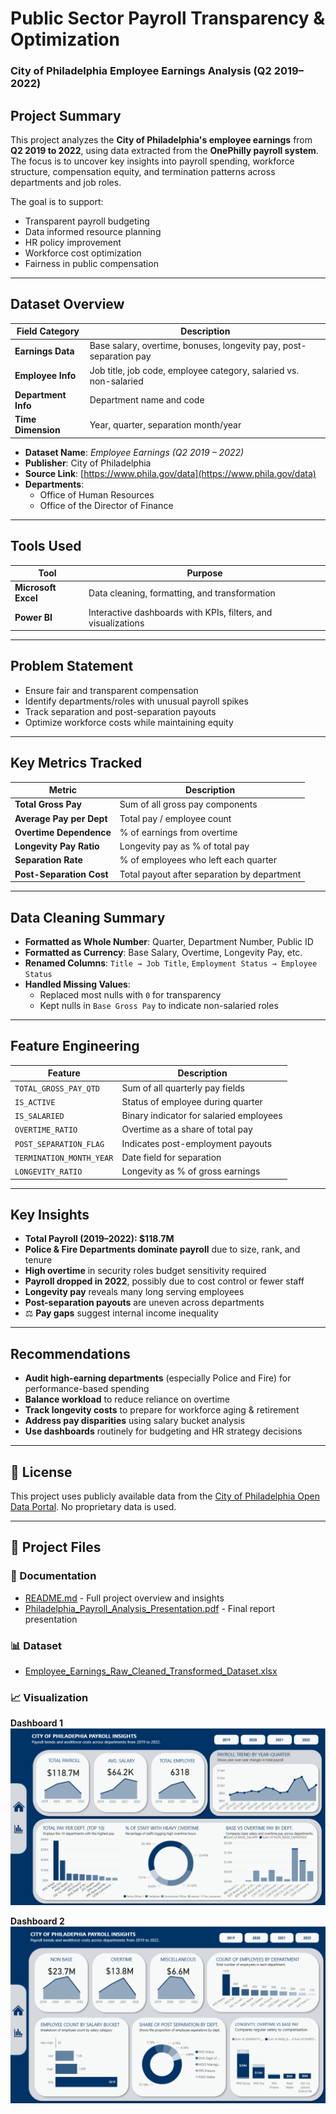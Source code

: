 # Public Sector Payroll Transparency & Optimization  
###  City of Philadelphia Employee Earnings Analysis (Q2 2019–2022)

## Project Summary

This project analyzes the **City of Philadelphia's employee earnings** from **Q2 2019 to 2022**, using data extracted from the **OnePhilly payroll system**. The focus is to uncover key insights into payroll spending, workforce structure, compensation equity, and termination patterns across departments and job roles.

The goal is to support:

- Transparent payroll budgeting  
- Data informed resource planning  
- HR policy improvement  
- Workforce cost optimization  
- Fairness in public compensation

---

##  Dataset Overview

| Field Category     | Description |
|--------------------|-------------|
| **Earnings Data** | Base salary, overtime, bonuses, longevity pay, post-separation pay |
| **Employee Info** | Job title, job code, employee category, salaried vs. non-salaried |
| **Department Info** | Department name and code |
| **Time Dimension** | Year, quarter, separation month/year |

- **Dataset Name**: *Employee Earnings (Q2 2019  – 2022)*  
- **Publisher**: City of Philadelphia  
- **Source Link**: [https://www.phila.gov/data](https://www.phila.gov/data)  
- **Departments**:  
  - Office of Human Resources  
  - Office of the Director of Finance

---

##  Tools Used

| Tool         | Purpose |
|--------------|---------|
| **Microsoft Excel** | Data cleaning, formatting, and transformation |
| **Power BI**        | Interactive dashboards with KPIs, filters, and visualizations |

---

## Problem Statement

- Ensure fair and transparent compensation
- Identify departments/roles with unusual payroll spikes
- Track separation and post-separation payouts
- Optimize workforce costs while maintaining equity

---

## Key Metrics Tracked

| Metric | Description |
|--------|-------------|
| **Total Gross Pay** | Sum of all gross pay components |
| **Average Pay per Dept** | Total pay / employee count |
| **Overtime Dependence** | % of earnings from overtime |
| **Longevity Pay Ratio** | Longevity pay as % of total pay |
| **Separation Rate** | % of employees who left each quarter |
| **Post-Separation Cost** | Total payout after separation by department |

---

## Data Cleaning Summary

- **Formatted as Whole Number**: Quarter, Department Number, Public ID  
- **Formatted as Currency**: Base Salary, Overtime, Longevity Pay, etc.  
- **Renamed Columns**: `Title → Job Title`, `Employment Status → Employee Status`  
- **Handled Missing Values**:  
  - Replaced most nulls with `0` for transparency  
  - Kept nulls in `Base Gross Pay` to indicate non-salaried roles  

---

## Feature Engineering

| Feature | Description |
|---------|-------------|
| `TOTAL_GROSS_PAY_QTD` | Sum of all quarterly pay fields |
| `IS_ACTIVE` | Status of employee during quarter |
| `IS_SALARIED` | Binary indicator for salaried employees |
| `OVERTIME_RATIO` | Overtime as a share of total pay |
| `POST_SEPARATION_FLAG` | Indicates post-employment payouts |
| `TERMINATION_MONTH_YEAR` | Date field for separation |
| `LONGEVITY_RATIO` | Longevity as % of gross earnings |

---

## Key Insights

-  **Total Payroll (2019–2022): $118.7M**  
-  **Police & Fire Departments dominate payroll** due to size, rank, and tenure  
-  **High overtime** in security roles budget sensitivity required  
-  **Payroll dropped in 2022**, possibly due to cost control or fewer staff  
-  **Longevity pay** reveals many long serving employees  
-  **Post-separation payouts** are uneven across departments  
- ⚖ **Pay gaps** suggest internal income inequality

---

##  Recommendations

- **Audit high-earning departments** (especially Police and Fire) for performance-based spending
- **Balance workload** to reduce reliance on overtime
- **Track longevity costs** to prepare for workforce aging & retirement
- **Address pay disparities** using salary bucket analysis
- **Use dashboards** routinely for budgeting and HR strategy decisions
  
---

## 📄 License

This project uses publicly available data from the [City of Philadelphia Open Data Portal](https://www.phila.gov/data). No proprietary data is used.

---
## 📂 Project Files

### 📄 Documentation
- [README.md](./README.md) - Full project overview and insights  
- [Philadelphia_Payroll_Analysis_Presentation.pdf](./Philadelphia_Payroll_Analysis_Presentation.pdf) - Final report presentation

### 📊 Dataset
- [Employee_Earnings_Raw_Cleaned_Transformed_Dataset.xlsx](./Employee_Earnings_Raw_Cleaned_Transformed_Dataset.xlsx)

### 📈 Visualization

**Dashboard 1** 
![Payroll Dashboard 1](./Payroll_Overview_Dashboard1.png)

**Dashboard 2**
![Payroll Dashboard 2](./Payroll_Overview_Dashboard2.png)



